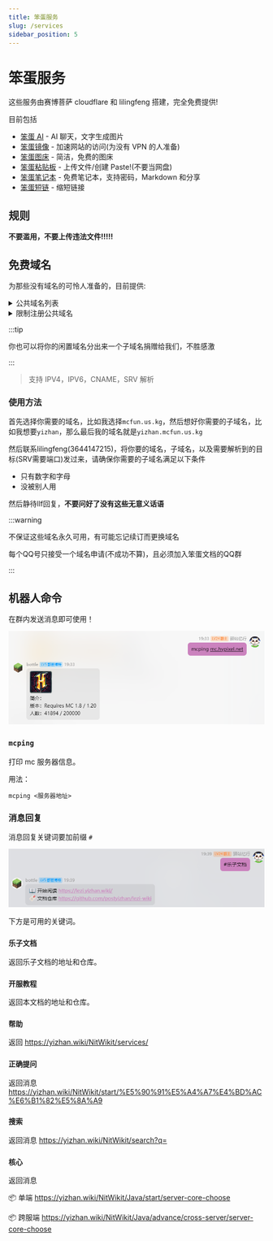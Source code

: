 ```yaml
---
title: 笨蛋服务
slug: /services
sidebar_position: 5
---
```


# 笨蛋服务

这些服务由赛博菩萨 cloudflare 和 lilingfeng 搭建，完全免费提供!

目前包括

- [笨蛋 AI](https://ai.yizhan.wiki) - AI 聊天，文字生成图片
- [笨蛋镜像](https://mirror.yizhan.wiki) - 加速网站的访问(为没有 VPN 的人准备)
- [笨蛋图床](https://image.yizhan.wiki) - 简洁，免费的图床
- [笨蛋粘贴板](https://paste.yizhan.wiki) - 上传文件/创建 Paste!(不要当网盘)
- [笨蛋笔记本](https://notepad.yizhan.wiki) - 免费笔记本，支持密码，Markdown 和分享
- [笨蛋短链](https://url.yizhan.wiki) - 缩短链接

## 规则

**不要滥用，不要上传违法文件!!!!!**

## 免费域名

为那些没有域名的可怜人准备的，目前提供:

<details>
<summary>公共域名列表</summary>

- mcfun.us.kg
- nitwikit.us.kg
- yizhan.us.kg
- playmc.imc.rip
- mc.imc.rip
- llf.myredirect.us
- mc.lookin.at
- mcfun.findhere.org
- mcfun.lookin.at
- nitwikit.myfw.us
- playmc.lookin.at
- playmc.myfw.us
- playmc.rr.nu
- yizhan.findhere.org
- yizhan.myfw.us
- yizhan.rr.nu
- int.linkpc.net
- mcpvp.com.mp
- playmc.cloud-ip.biz
- playmc.com.mp
- playmc.myredirect.us
- pvp.line.pm
- pvp.findhere.org
- mcpvp.rr.nu
- mc.isgre.at
- pvp.isgre.at
- xixi.isgre.at
- mcpvp.blogu.tc
- xixi.san.tc
- lilf.dev.tc

</details>

<details>
<summary>限制注册公共域名</summary>

- wsdj.in

需要群等级50级以上才可以注册

已开启 DNSSEC，允许为子域名开启CF保护，允许为子域名创建 NS 记录到别的DNS(支持 DnsPod)，子域名字符支持所有字符（前提是DNS支持）

</details>

:::tip

你也可以将你的闲置域名分出来一个子域名捐赠给我们，不胜感激

:::

> 支持 IPV4，IPV6，CNAME，SRV 解析

### 使用方法

首先选择你需要的域名，比如我选择`mcfun.us.kg`，然后想好你需要的子域名，比如我想要`yizhan`，那么最后我的域名就是`yizhan.mcfun.us.kg`

然后联系lilingfeng(3644147215)，将你要的域名，子域名，以及需要解析到的目标(SRV需要端口)发过来，请确保你需要的子域名满足以下条件

- 只有数字和字母
- 没被别人用

然后静待llf回复，**不要问好了没有这些无意义话语**

:::warning

不保证这些域名永久可用，有可能忘记续订而更换域名

每个QQ号只接受一个域名申请(不成功不算)，且必须加入笨蛋文档的QQ群

:::

## 机器人命令

在群内发送消息即可使用！

![](_images/机器人命令/mcping.png)

### `mcping`

打印 mc 服务器信息。

用法：

```text
mcping <服务器地址>
```

### 消息回复

消息回复关键词要加前缀 `#`

![](_images/机器人命令/lezi_wiki.png)

下方是可用的关键词。

### `乐子文档`

返回乐子文档的地址和仓库。

### `开服教程`

返回本文档的地址和仓库。

### `帮助`

返回 https://yizhan.wiki/NitWikit/services/

### `正确提问`

返回消息 https://yizhan.wiki/NitWikit/start/%E5%90%91%E5%A4%A7%E4%BD%AC%E6%B1%82%E5%8A%A9

### `搜索`

返回消息 https://yizhan.wiki/NitWikit/search?q=

### `核心`

返回消息

📦 单端 https://yizhan.wiki/NitWikit/Java/start/server-core-choose

📦 跨服端 https://yizhan.wiki/NitWikit/Java/advance/cross-server/server-core-choose
